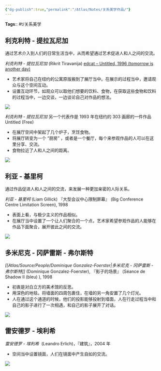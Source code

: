 ```yaml
---
{"dg-publish":true,"permalink":"/Atlas/Notes/关系美学作品/"}
---
```


**Tags**:: #t/关系美学 

## 利克利特 - 提拉瓦尼加

通过艺术介入到人们的日常生活当中，从而希望通过艺术促进人和人之间的交流。

*利克利特 - 提拉瓦尼加* (Rikrit Tiravanija) [edcat – Untitled, 1996 (tomorrow is another day)](https://edcat.net/item/untitled-1996-tomorrow-is-another-day/)

- 艺术家将自己在纽约的公寓原版搬到了展厅当中。在展示的过程当中，邀请观众与这个空间互动。
- 设置互动环节，如观众可以取他们想要的饮料、食物，在获取这些食物和饮料的过程当中，一边交谈，一边谈论自己对作品的想法。

![](https://img.ractive.site/ominivore/i/2024-07/d4f7a94cba8df90c4d90e15b74f95c1d.png)

*利克利特 - 提拉瓦尼加* 另一个代表作是 1993 年在纽约的 303 画廊的一件作品 Untitled (Free)

- 在展厅空间中架起了几个炉子，烹饪食物。
- 将展厅转变为一个 “厨房” ，或者是一个餐厅，每个来参观作品的人可以在这里分享、交流。
- 食物拉近了人和人之间的距离。

![](https://img.ractive.site/ominivore/i/2024-07/ecaf702b78b32ed6e91afb02024043e2.png)

## 利亚 - 基里柯

通过作品促进人和人之间的交流，来发展一种更加亲密的人际关系。

*利亚 - 基里柯* (Liam Gillick) 『大型会议中心限制屏幕』 (Big Conference Centre Limitation Screen), 1998

- 表面上看，与极少主义的作品相似。
- 在展厅当中设置了一个让人们聚合的一个点，艺术家希望参观作品的人能够在作品下面聚合，展开彼此之间的交流。

![](https://img.ractive.site/ominivore/i/2024-07/b919b87c382d207aad50c562408dbb47.jpg)

## 多米尼克 - 冈萨雷斯 - 弗尔斯特

*[[Atlas/Source/People/Dominique Gonzalez-Foerster\|多米尼克 - 冈萨雷斯 - 弗尔斯特]]* (Dominique Gonzalez-Foerster), 『影子的场景』 (Séance de Shadow II (bleu) ), 1998

- 初衷是对白立方的美术馆的反思。
- 用深色的地毯，将墙面的四周包裹住，在墙的另一角安置了几个灯光。
- 人在通过这个通道的时候，他们的投影能够投射到墙面，人在行走过程当中和自己的影子进行了一次相遇，和自己的影子展开了对话。

![](https://img.ractive.site/ominivore/i/2024-07/b40afedab5b8ce413a3fa7e0d917f820.png)

## 雷安德罗 - 埃利希

*雷安德罗 - 埃利希*  (Leandro Erlich)，『建筑』，2004 年

- 空间当中设置镜面，人们在镜面中产生自如的交流。

![](https://img.ractive.site/ominivore/i/2024-07/5da4e4174983ed862f8737ae364d1c4d.jpg)
